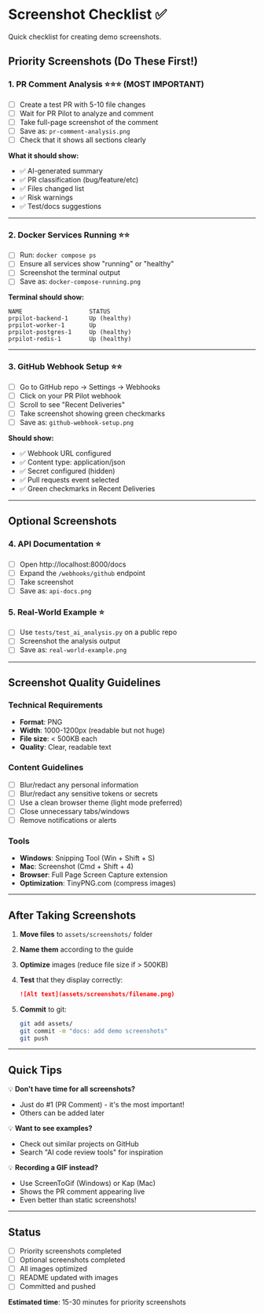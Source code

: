 # Screenshot Checklist ✅

Quick checklist for creating demo screenshots.

## Priority Screenshots (Do These First!)

### 1. PR Comment Analysis ⭐⭐⭐ (MOST IMPORTANT)
- [ ] Create a test PR with 5-10 file changes
- [ ] Wait for PR Pilot to analyze and comment
- [ ] Take full-page screenshot of the comment
- [ ] Save as: `pr-comment-analysis.png`
- [ ] Check that it shows all sections clearly

**What it should show:**
- ✅ AI-generated summary
- ✅ PR classification (bug/feature/etc)
- ✅ Files changed list
- ✅ Risk warnings
- ✅ Test/docs suggestions

---

### 2. Docker Services Running ⭐⭐
- [ ] Run: `docker compose ps`
- [ ] Ensure all services show "running" or "healthy"
- [ ] Screenshot the terminal output
- [ ] Save as: `docker-compose-running.png`

**Terminal should show:**
```
NAME                   STATUS
prpilot-backend-1      Up (healthy)
prpilot-worker-1       Up
prpilot-postgres-1     Up (healthy)
prpilot-redis-1        Up (healthy)
```

---

### 3. GitHub Webhook Setup ⭐⭐
- [ ] Go to GitHub repo → Settings → Webhooks
- [ ] Click on your PR Pilot webhook
- [ ] Scroll to see "Recent Deliveries"
- [ ] Take screenshot showing green checkmarks
- [ ] Save as: `github-webhook-setup.png`

**Should show:**
- ✅ Webhook URL configured
- ✅ Content type: application/json
- ✅ Secret configured (hidden)
- ✅ Pull requests event selected
- ✅ Green checkmarks in Recent Deliveries

---

## Optional Screenshots

### 4. API Documentation ⭐
- [ ] Open http://localhost:8000/docs
- [ ] Expand the `/webhooks/github` endpoint
- [ ] Take screenshot
- [ ] Save as: `api-docs.png`

### 5. Real-World Example ⭐
- [ ] Use `tests/test_ai_analysis.py` on a public repo
- [ ] Screenshot the analysis output
- [ ] Save as: `real-world-example.png`

---

## Screenshot Quality Guidelines

### Technical Requirements
- **Format**: PNG
- **Width**: 1000-1200px (readable but not huge)
- **File size**: < 500KB each
- **Quality**: Clear, readable text

### Content Guidelines
- [ ] Blur/redact any personal information
- [ ] Blur/redact any sensitive tokens or secrets
- [ ] Use a clean browser theme (light mode preferred)
- [ ] Close unnecessary tabs/windows
- [ ] Remove notifications or alerts

### Tools
- **Windows**: Snipping Tool (Win + Shift + S)
- **Mac**: Screenshot (Cmd + Shift + 4)
- **Browser**: Full Page Screen Capture extension
- **Optimization**: TinyPNG.com (compress images)

---

## After Taking Screenshots

1. **Move files** to `assets/screenshots/` folder
2. **Name them** according to the guide
3. **Optimize** images (reduce file size if > 500KB)
4. **Test** that they display correctly:
   ```markdown
   ![Alt text](assets/screenshots/filename.png)
   ```

5. **Commit** to git:
   ```bash
   git add assets/
   git commit -m "docs: add demo screenshots"
   git push
   ```

---

## Quick Tips

💡 **Don't have time for all screenshots?**
- Just do #1 (PR Comment) - it's the most important!
- Others can be added later

💡 **Want to see examples?**
- Check out similar projects on GitHub
- Search "AI code review tools" for inspiration

💡 **Recording a GIF instead?**
- Use ScreenToGif (Windows) or Kap (Mac)
- Shows the PR comment appearing live
- Even better than static screenshots!

---

## Status

- [ ] Priority screenshots completed
- [ ] Optional screenshots completed
- [ ] All images optimized
- [ ] README updated with images
- [ ] Committed and pushed

**Estimated time**: 15-30 minutes for priority screenshots
